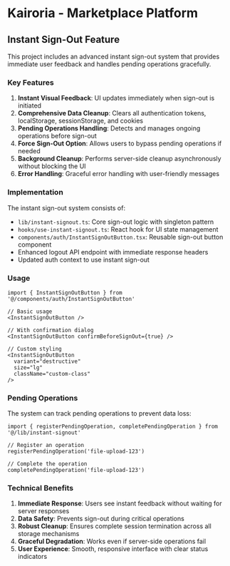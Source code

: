 # Kairoria - Marketplace Platform

## Instant Sign-Out Feature

This project includes an advanced instant sign-out system that provides immediate user feedback and handles pending operations gracefully.

### Key Features

1. **Instant Visual Feedback**: UI updates immediately when sign-out is initiated
2. **Comprehensive Data Cleanup**: Clears all authentication tokens, localStorage, sessionStorage, and cookies
3. **Pending Operations Handling**: Detects and manages ongoing operations before sign-out
4. **Force Sign-Out Option**: Allows users to bypass pending operations if needed
5. **Background Cleanup**: Performs server-side cleanup asynchronously without blocking the UI
6. **Error Handling**: Graceful error handling with user-friendly messages

### Implementation

The instant sign-out system consists of:

- `lib/instant-signout.ts`: Core sign-out logic with singleton pattern
- `hooks/use-instant-signout.ts`: React hook for UI state management
- `components/auth/InstantSignOutButton.tsx`: Reusable sign-out button component
- Enhanced logout API endpoint with immediate response headers
- Updated auth context to use instant sign-out

### Usage

```tsx
import { InstantSignOutButton } from '@/components/auth/InstantSignOutButton'

// Basic usage
<InstantSignOutButton />

// With confirmation dialog
<InstantSignOutButton confirmBeforeSignOut={true} />

// Custom styling
<InstantSignOutButton 
  variant="destructive" 
  size="lg"
  className="custom-class"
/>
```

### Pending Operations

The system can track pending operations to prevent data loss:

```tsx
import { registerPendingOperation, completePendingOperation } from '@/lib/instant-signout'

// Register an operation
registerPendingOperation('file-upload-123')

// Complete the operation
completePendingOperation('file-upload-123')
```

### Technical Benefits

1. **Immediate Response**: Users see instant feedback without waiting for server responses
2. **Data Safety**: Prevents sign-out during critical operations
3. **Robust Cleanup**: Ensures complete session termination across all storage mechanisms
4. **Graceful Degradation**: Works even if server-side operations fail
5. **User Experience**: Smooth, responsive interface with clear status indicators